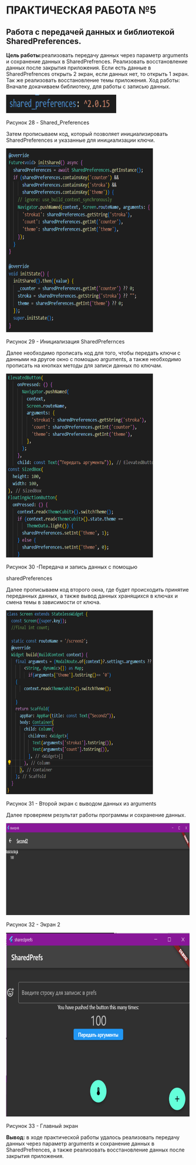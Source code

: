 # ПРАКТИЧЕСКАЯ РАБОТА №5

## Работа с передачей данных и библиотекой SharedPreferences.

<b>Цель работы:</b>реализовать передачу данных через параметр arguments и сохранение данных в SharedPrefrences. Реализовать восстановление данных после закрытия приложения. Если есть данные в SharedPrefrences открыть 2 экран, если данных нет, то открыть 1 экран. Так же реализовать восстановление темы приложения.
Ход работы:
Вначале докачиваем библиотеку, для работы с записью данных.
 
<img  src="assets/sharePrefs.png" width=300 height=50> 

Рисунок 28 - Shared_Preferences

Затем прописываем код, который позволяет инициализировать SharedPreferences и указанные для инициализации ключи.

<img  src="assets/initialSharePrefs.png" width=400 height=500> 

Рисунок 29 - Инициализация SharedPrefernces


Далее необходимо прописать код для того, чтобы передать ключи с данными на другое окно с помощью arguments, а также необходимо прописать на кнопках методы для записи данных по ключам.
 
<img  src="assets/GetSetSharePrefs.png" width=400 height=500> 

Рисунок 30 -Передача и запись данных с помощью 

sharedPreferences

Далее прописываем код второго окна, где будет происходить принятие переданных данных, а также вывод данных хранящихся в ключах и смена темы в зависимости от ключа.

<img  src="assets/Screen2.png" width=400 height=500> 
 
Рисунок 31 - Второй экран с выводом данных из arguments

Далее проверяем результат работы программы и сохранение данных.
 
<img  src="assets/EndScreen2.png" width=500 height=250> 

Рисунок 32 - Экран 2
 
<img  src="assets/MainScreen.png" width=500 height=500> 

Рисунок 33 - Главный экран

<b>Вывод:</b> в ходе практической работы удалось реализовать передачу данных через параметр arguments и сохранение данных в SharedPrefrences, а также реализовать восстановление данных после закрытия приложения.
